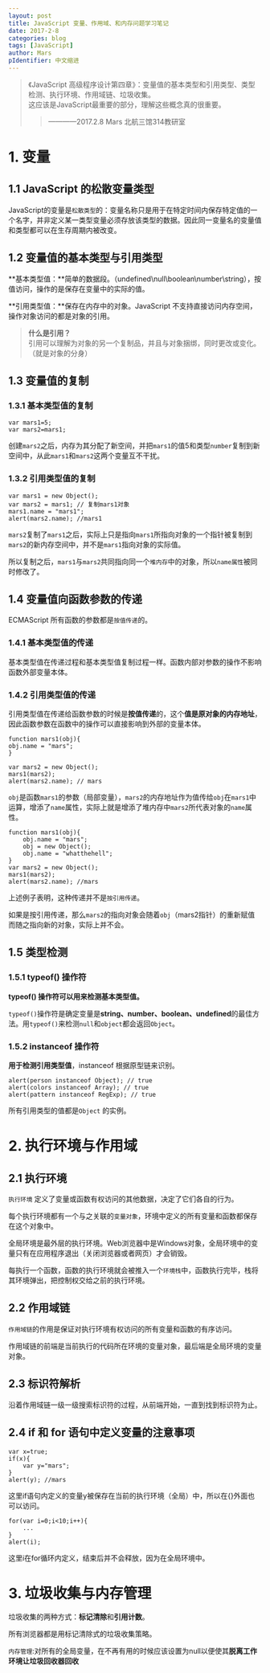 ```yaml
---
layout: post
title: JavaScript 变量、作用域、和内存问题学习笔记
date: 2017-2-8
categories: blog
tags: [JavaScript]
author: Mars
pIdentifier: 中文缩进
---
```


>《JavaScript 高级程序设计第四章》：变量值的基本类型和引用类型、类型检测、执行环境、作用域链、垃圾收集。<br>
>这应该是JavaScript最重要的部分，理解这些概念真的很重要。 
>>————2017.2.8 Mars 北航三馆314教研室


# 1. 变量
## 1.1 JavaScript 的松散变量类型
JavaScript的变量是`松散类型`的：变量名称只是用于在特定时间内保存特定值的一个名字，并非定义某一类型变量必须存放该类型的数据。因此同一变量名的变量值和类型都可以在生存周期内被改变。

## 1.2 变量值的基本类型与引用类型
**基本类型值：**简单的数据段。（undefined\null\boolean\number\string），按值访问，操作的是保存在变量中的实际的值。

**引用类型值：**保存在内存中的对象。JavaScript 不支持直接访问内存空间，操作对象访问的都是对象的引用。

>**什么是引用？**<br>引用可以理解为对象的另一个复制品，并且与对象捆绑，同时更改或变化。（就是对象的分身）

## 1.3 变量值的复制
### 1.3.1 基本类型值的复制
	var mars1=5;
	var mars2=mars1;

创建`mars2`之后，内存为其分配了新空间，并把`mars1`的值5和类型`number`复制到新空间中，从此`mars1`和`mars2`这两个变量互不干扰。
### 1.3.2 引用类型值的复制
	var mars1 = new Object();
	var mars2 = mars1; // 复制mars1对象
	mars1.name = "mars1";
	alert(mars2.name); //mars1

`mars2`复制了`mars1`之后，实际上只是指向`mars1`所指向对象的一个指针被复制到`mars2`的新内存空间中，并不是`mars1`指向对象的实际值。

所以复制之后，`mars1`与`mars2`共同指向同一个<code class="tooltip-mars" title="当我们在程序中创建一个对象时，这个对象将被保存到运行时数据区中，以便反复利用（因为对象的创建成本通常较大），这个运行时的数据区就是堆内存。堆内存中的对象不会随方法的结束而销毁。">堆内存</code>中的对象，所以`name属性`被同时修改了。

## 1.4 变量值向函数参数的传递
ECMAScript 所有函数的参数都是`按值传递`的。

### 1.4.1 基本类型值的传递
基本类型值在传递过程和基本类型值复制过程一样。函数内部对参数的操作不影响函数外部变量本体。
### 1.4.2 引用类型值的传递
引用类型值在传递给函数参数的时候是**按值传递**的，这个**值是原对象的内存地址**，因此函数参数在函数中的操作可以直接影响到外部的变量本体。

	function mars1(obj){
	obj.name = "mars";
	}

	var mars2 = new Object();
	mars1(mars2);
	alert(mars2.name); // mars

`obj`是函数`mars1`的参数（局部变量），`mars2`的内存地址作为值传给`obj`在`mars1`中运算，增添了`name`属性，实际上就是增添了堆内存中`mars2`所代表对象的`name`属性。<br>

	function mars1(obj){
		obj.name = "mars";
		obj = new Object();
		obj.name = "whatthehell";
	}
	var mars2 = new Object();
	mars1(mars2);
	alert(mars2.name); //mars

上述例子表明，这种传递并不是<code class="tooltip-mars" title="引用可以理解为对象的另一个复制品，并且与对象捆绑，同时更改或变化。（就是对象的分身）">按引用传递</code>。

如果是按引用传递，那么`mars2`的指向对象会随着`obj`（mars2指针）的重新赋值而随之指向新的对象，实际上并不会。<br>

## 1.5 类型检测
### 1.5.1 typeof() 操作符

**typeof() 操作符可以用来检测基本类型值。**

`typeof()`操作符是确定变量是**string、number、boolean、undefined**的最佳方法。用`typeof()`来检测`null`和`object`都会返回`Object`。<br>
### 1.5.2 instanceof 操作符

**用于检测引用类型值**，instanceof 根据原型链来识别。

	alert(person instanceof Object); // true
	alert(colors instanceof Array); // true
	alert(pattern instanceof RegExp); // true

所有引用类型的值都是`Object` 的实例。

# 2. 执行环境与作用域
## 2.1 执行环境

<code  class="tooltip-mars" title="执行环境决定了变量或者函数能访问哪些变量数据，而访问顺序是由作用域链决定的。">执行环境</code>
定义了变量或函数有权访问的其他数据，决定了它们各自的行为。

每个执行环境都有一个与之关联的`变量对象`，环境中定义的所有变量和函数都保存在这个对象中。

全局环境是最外层的执行环境。Web浏览器中是Windows对象，全局环境中的变量只有在应用程序退出（关闭浏览器或者网页）才会销毁。

每执行一个函数，函数的执行环境就会被推入一个`环境栈`中，函数执行完毕，栈将其环境弹出，把控制权交给之前的执行环境。
## 2.2 作用域链

<code class="tooltip-mars" title="作用域链指定了执行环境中可访问数据（变量或函数）的访问顺序。<br>作用域链实际上是一个指针列表，指向可访问的不同的对象。">作用域链</code>的作用是保证对执行环境有权访问的所有变量和函数的有序访问。

作用域链的前端是当前执行的代码所在环境的变量对象，最后端是全局环境的变量对象。
## 2.3 标识符解析

沿着作用域链一级一级搜索标识符的过程，从前端开始，一直到找到标识符为止。
## 2.4 if 和 for 语句中定义变量的注意事项
	
	var x=true;
	if(x){
		var y="mars";
	}
	alert(y); //mars
	
这里if语句内定义的变量y被保存在当前的执行环境（全局）中，所以在{}外面也可以访问。<br>

	for(var i=0;i<10;i++){
		...
	}
	alert(i);

这里i在for循环内定义，结束后并不会释放，因为在全局环境中。

# 3. 垃圾收集与内存管理
垃圾收集的两种方式：**标记清除**和**引用计数**。

所有浏览器都是用标记清除式的垃圾收集策略。

<code>内存管理</code>:对所有的全局变量，在不再有用的时候应该设置为null以便使其**脱离工作环境让垃圾回收器回收**
